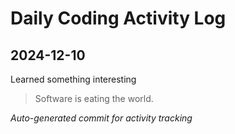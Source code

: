 # Daily Coding Activity Log

## 2024-12-10

Learned something interesting

> Software is eating the world.

*Auto-generated commit for activity tracking*

